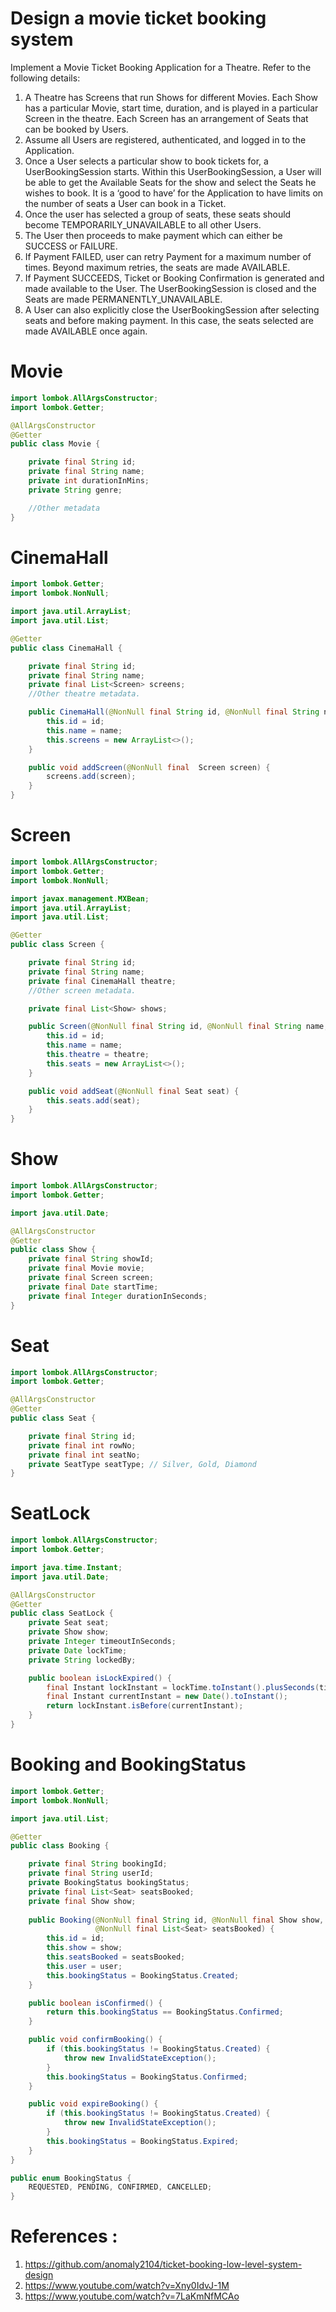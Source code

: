 # Design a movie ticket booking system

Implement a Movie Ticket Booking Application for a Theatre. Refer to the following details:

1. A Theatre has Screens that run Shows for different Movies. Each Show has a particular Movie, start time, duration, and is played in a particular Screen in the theatre. Each Screen has an arrangement of Seats that can be booked by Users.
2. Assume all Users are registered, authenticated, and logged in to the Application.
3. Once a User selects a particular show to book tickets for, a UserBookingSession starts. Within this UserBookingSession, a User will be able to get the Available Seats for the show and select the Seats he wishes to book. It is a ‘good to have’ for the Application to have limits on the number of seats a User can book in a Ticket.
4. Once the user has selected a group of seats, these seats should become TEMPORARILY_UNAVAILABLE to all other Users.
5. The User then proceeds to make payment which can either be SUCCESS or FAILURE.
6. If Payment FAILED, user can retry Payment for a maximum number of times. Beyond maximum retries, the seats are made AVAILABLE.
7. If Payment SUCCEEDS, Ticket or Booking Confirmation is generated and made available to the User. The UserBookingSession is closed and the Seats are made PERMANENTLY_UNAVAILABLE.
8. A User can also explicitly close the UserBookingSession after selecting seats and before making payment. In this case, the seats selected are made AVAILABLE once again.



# Movie
```java
import lombok.AllArgsConstructor;
import lombok.Getter;

@AllArgsConstructor
@Getter
public class Movie {

    private final String id;
    private final String name;
    private int durationInMins;
    private String genre;

    //Other metadata
}
```
# CinemaHall
```java
import lombok.Getter;
import lombok.NonNull;

import java.util.ArrayList;
import java.util.List;

@Getter
public class CinemaHall {

    private final String id;
    private final String name;
    private final List<Screen> screens;
    //Other theatre metadata.

    public CinemaHall(@NonNull final String id, @NonNull final String name) {
        this.id = id;
        this.name = name;
        this.screens = new ArrayList<>();
    }

    public void addScreen(@NonNull final  Screen screen) {
        screens.add(screen);
    }
}
```

# Screen
```java
import lombok.AllArgsConstructor;
import lombok.Getter;
import lombok.NonNull;

import javax.management.MXBean;
import java.util.ArrayList;
import java.util.List;

@Getter
public class Screen {

    private final String id;
    private final String name;
    private final CinemaHall theatre;
    //Other screen metadata.

    private final List<Show> shows;

    public Screen(@NonNull final String id, @NonNull final String name, @NonNull final CinemaHall theatre) {
        this.id = id;
        this.name = name;
        this.theatre = theatre;
        this.seats = new ArrayList<>();
    }

    public void addSeat(@NonNull final Seat seat) {
        this.seats.add(seat);
    }
}
```

# Show
```java
import lombok.AllArgsConstructor;
import lombok.Getter;

import java.util.Date;

@AllArgsConstructor
@Getter
public class Show {
    private final String showId;
    private final Movie movie;
    private final Screen screen;
    private final Date startTime;
    private final Integer durationInSeconds;
}
```

# Seat
```java
import lombok.AllArgsConstructor;
import lombok.Getter;

@AllArgsConstructor
@Getter
public class Seat {

    private final String id;
    private final int rowNo;
    private final int seatNo;
    private SeatType seatType; // Silver, Gold, Diamond
}
```

# SeatLock
```java
import lombok.AllArgsConstructor;
import lombok.Getter;

import java.time.Instant;
import java.util.Date;

@AllArgsConstructor
@Getter
public class SeatLock {
    private Seat seat;
    private Show show;
    private Integer timeoutInSeconds;
    private Date lockTime;
    private String lockedBy;

    public boolean isLockExpired() {
        final Instant lockInstant = lockTime.toInstant().plusSeconds(timeoutInSeconds);
        final Instant currentInstant = new Date().toInstant();
        return lockInstant.isBefore(currentInstant);
    }
}
```

# Booking and BookingStatus
```java
import lombok.Getter;
import lombok.NonNull;

import java.util.List;

@Getter
public class Booking {

    private final String bookingId;
    private final String userId;
    private BookingStatus bookingStatus;
    private final List<Seat> seatsBooked;
    private final Show show;
    
    public Booking(@NonNull final String id, @NonNull final Show show, @NonNull final String user,
                   @NonNull final List<Seat> seatsBooked) {
        this.id = id;
        this.show = show;
        this.seatsBooked = seatsBooked;
        this.user = user;
        this.bookingStatus = BookingStatus.Created;
    }

    public boolean isConfirmed() {
        return this.bookingStatus == BookingStatus.Confirmed;
    }

    public void confirmBooking() {
        if (this.bookingStatus != BookingStatus.Created) {
            throw new InvalidStateException();
        }
        this.bookingStatus = BookingStatus.Confirmed;
    }

    public void expireBooking() {
        if (this.bookingStatus != BookingStatus.Created) {
            throw new InvalidStateException();
        }
        this.bookingStatus = BookingStatus.Expired;
    }
}

public enum BookingStatus {
	REQUESTED, PENDING, CONFIRMED, CANCELLED;
}
```



# References :
1. https://github.com/anomaly2104/ticket-booking-low-level-system-design
2. https://www.youtube.com/watch?v=Xny0IdvJ-1M
3. https://www.youtube.com/watch?v=7LaKmNfMCAo
